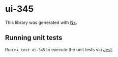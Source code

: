 # ui-345

This library was generated with [Nx](https://nx.dev).

## Running unit tests

Run `nx test ui-345` to execute the unit tests via [Jest](https://jestjs.io).
